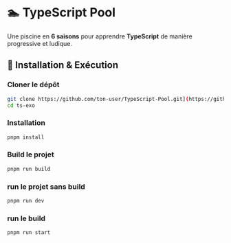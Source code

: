 # 🏊 TypeScript Pool

Une piscine en **6 saisons** pour apprendre **TypeScript** de manière progressive et ludique.

## 🚀 Installation & Exécution

### Cloner le dépôt  
```sh
git clone https://github.com/ton-user/TypeScript-Pool.git](https://github.com/amir-398/ts-exo.git
cd ts-exo
```

### Installation
```sh
pnpm install
```

### Build le projet
```sh
pnpm run build
```

### run le projet sans build
```sh
pnpm run dev
```

### run le build
```sh
pnpm run start
```
